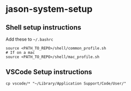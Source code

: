 # jason-system-setup

## Shell setup instructions

Add these to `~/.bashrc`

```Shell
source <PATH_TO_REPO>/shell/common_profile.sh
# If on a mac
source <PATH_TO_REPO>/shell/mac_profile.sh
```


## VSCode Setup instructions

`cp vscode/* "~/Library/Application Support/Code/User/"`
